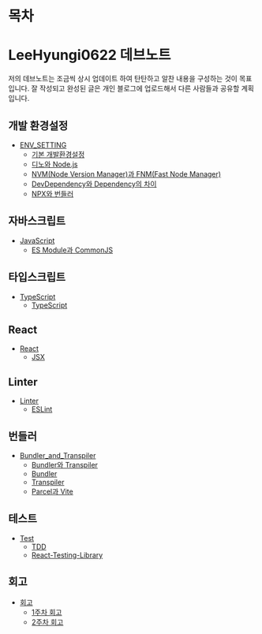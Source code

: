 # 목차

# LeeHyungi0622 데브노트
저의 데브노트는 조금씩 상시 업데이트 하여 탄탄하고 알찬 내용을 구성하는 것이 목표입니다.
잘 작성되고 완성된 글은 개인 블로그에 업로드해서 다른 사람들과 공유할 계획입니다.

## 개발 환경설정

- [ENV_SETTING](/ENV_SETTING/)
  - [기본 개발환경설정](/ENV_SETTING/BaseDevEnv.md)
  - [디노와 Node.js](/ENV_SETTING/Deno_and_NodeJS.md)
  - [NVM(Node Version Manager)과 FNM(Fast Node Manager)]((/ENV_SETTING/nvm_and_fnm.md))
  - [DevDependency와 Dependency의 차이](/ENV_SETTING/devdependency_and_dependency.md)
  - [NPX와 번들러](/ENV_SETTING/npx_and_bundler.md)

## 자바스크립트
- [JavaScript](/JavaScript/)
  - [ES Module과 CommonJS](/JavaScript/ES_Module_and_CommonJS.md)

## 타입스크립트

- [TypeScript](/TypeScript/)
  - [TypeScript](/TypeScript/TypeScript.md)

## React

- [React](/React/)
  - [JSX](/React/JSX.md)

## Linter
- [Linter](/Linter/)
  - [ESLint](/Linter/ESLint.md)

## 번들러
- [Bundler_and_Transpiler](/Bundler_and_Transpiler/)
  - [Bundler와 Transpiler](/Bundler_and_Transpiler/Bundler_and_Transpiler.md)
  - [Bundler](/Bundler_and_Transpiler/Bundler.md)
  - [Transpiler](/Bundler_and_Transpiler/Transpiler.md)
  - [Parcel과 Vite](/Bundler_and_Transpiler/Parcel_and_Vite.md)

## 테스트

- [Test](/Test/)
  - [TDD](/Test/TDD.md)
  - [React-Testing-Library](/Test/React-Testing-Library.md)

## 회고

- [회고](/Review/)
  - [1주차 회고](/Review/1st_week_review.md)
  - [2주차 회고](/Review/2nd_week_review.md)